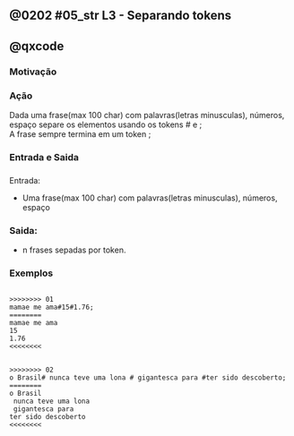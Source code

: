 ## @0202 #05_str L3 - Separando tokens
## @qxcode

### Motivação

### Ação

Dada uma frase(max 100 char) com palavras(letras minusculas), números, espaço separe os elementos usando os tokens # e ;  
A frase sempre termina em um token ;

### Entrada e Saida

### 

Entrada:

* Uma frase(max 100 char) com palavras(letras minusculas), números, espaço

### Saida:

* n frases sepadas por token.  

### Exemplos  

```

>>>>>>>> 01
mamae me ama#15#1.76;
========
mamae me ama
15
1.76
<<<<<<<<


>>>>>>>> 02
o Brasil# nunca teve uma lona # gigantesca para #ter sido descoberto;
========
o Brasil
 nunca teve uma lona 
 gigantesca para 
ter sido descoberto
<<<<<<<<

```

<!--- 
>>>>>>>> 03
aa 4#1 -f; -2.0;
========
aa 4
1 -f
 -2.0
<<<<<<<<


>>>>>>>> 04
coca zero;1.75#8;U;
========
coca zero
1.75
8
U
<<<<<<<<

--->

